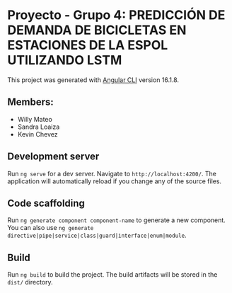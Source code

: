 # Proyecto - Grupo 4: PREDICCIÓN DE DEMANDA DE BICICLETAS EN ESTACIONES DE LA ESPOL UTILIZANDO LSTM

This project was generated with [Angular CLI](https://github.com/angular/angular-cli) version 16.1.8.


## Members:
- Willy Mateo
- Sandra Loaiza
- Kevin Chevez

## Development server

Run `ng serve` for a dev server. Navigate to `http://localhost:4200/`. The application will automatically reload if you change any of the source files.

## Code scaffolding

Run `ng generate component component-name` to generate a new component. You can also use `ng generate directive|pipe|service|class|guard|interface|enum|module`.

## Build

Run `ng build` to build the project. The build artifacts will be stored in the `dist/` directory.

